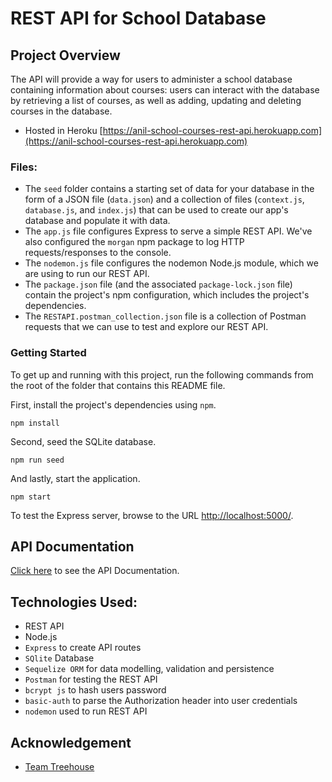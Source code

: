 
# REST API for School Database

## Project Overview
The API will provide a way for users to administer a school database containing information about courses: users can interact with the database by retrieving a list of courses, as well as adding, updating and deleting courses in the database.

* Hosted in Heroku [https://anil-school-courses-rest-api.herokuapp.com](https://anil-school-courses-rest-api.herokuapp.com)

### Files: 

* The `seed` folder contains a starting set of data for your database in the form of a JSON file (`data.json`) and a collection of files (`context.js`, `database.js`, and `index.js`) that can be used to create our app's database and populate it with data.
* The `app.js` file configures Express to serve a simple REST API. We've also configured the `morgan` npm package to log HTTP requests/responses to the console. 
* The `nodemon.js` file configures the nodemon Node.js module, which we are using to run our REST API.
* The `package.json` file (and the associated `package-lock.json` file) contain the project's npm configuration, which includes the project's dependencies.
* The `RESTAPI.postman_collection.json` file is a collection of Postman requests that we can use to test and explore our REST API.

### Getting Started

To get up and running with this project, run the following commands from the root of the folder that contains this README file.

First, install the project's dependencies using `npm`.

```
npm install

```

Second, seed the SQLite database.

```
npm run seed
```

And lastly, start the application.

```
npm start
```

To test the Express server, browse to the URL [http://localhost:5000/](http://localhost:5000/).

## API Documentation

[Click here](https://documenter.getpostman.com/view/9971986/SWLe77oK?version=latest) to see the API Documentation. 

## Technologies Used:
* REST API
* Node.js
* `Express` to create API routes
* `SQlite` Database
* `Sequelize ORM` for data modelling, validation and persistence
* `Postman` for testing the REST API
* `bcrypt js` to hash users password
* `basic-auth` to parse the Authorization header into user credentials
* `nodemon` used to run REST API

## Acknowledgement
* [Team Treehouse](https://teamtreehouse.com/)

